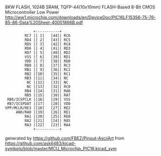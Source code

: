 8KW FLASH, 1024B SRAM, TQFP-44(10x10mm)
FLASH-Based 8-Bit CMOS Microcontroller Low Power
http://ww1.microchip.com/downloads/en/DeviceDoc/PIC16LF15356-75-76-85-86-Data%20Sheet-40001866B.pdf


	             +-----------+
	         RC7 |[ 1]   [44]| RC6
	         RD4 |[ 2]   [43]| RC5
	         RD5 |[ 3]   [42]| RC4
	         RD6 |[ 4]   [41]| RD3
	         RD7 |[ 5]   [40]| RD2
	         VSS |[ 6]   [39]| RD1
	         VDD |[ 7]   [38]| RD0
	         RB0 |[ 8]   [37]| RC3
	         RB1 |[ 9]   [36]| RC2
	         RB2 |[10]   [35]| RC1
	         RB3 |[11]   [34]| NC
	          NC |[12]   [33]| NC
	          NC |[13]   [32]| RC0
	         RB4 |[14]   [31]| RA6
	         RB5 |[15]   [30]| RA7
	 RB6/ICSPCLK |[16]   [29]| VSS
	 RB7/ICSPDAT |[17]   [28]| VDD
	VPP/MCLR/RE3 |[18]   [27]| RE2
	     AN0/RA0 |[19]   [26]| RE1
	         RA1 |[20]   [25]| RE0
	         RA2 |[21]   [24]| RA5
	         RA3 |[22]   [23]| RA4
	             +-----------+


generated by https://github.com/FBEZ/Pinout-AsciiArt from https://github.com/ask6483/kicad-symbols/blob/master/MCU_Microchip_PIC16.kicad_sym